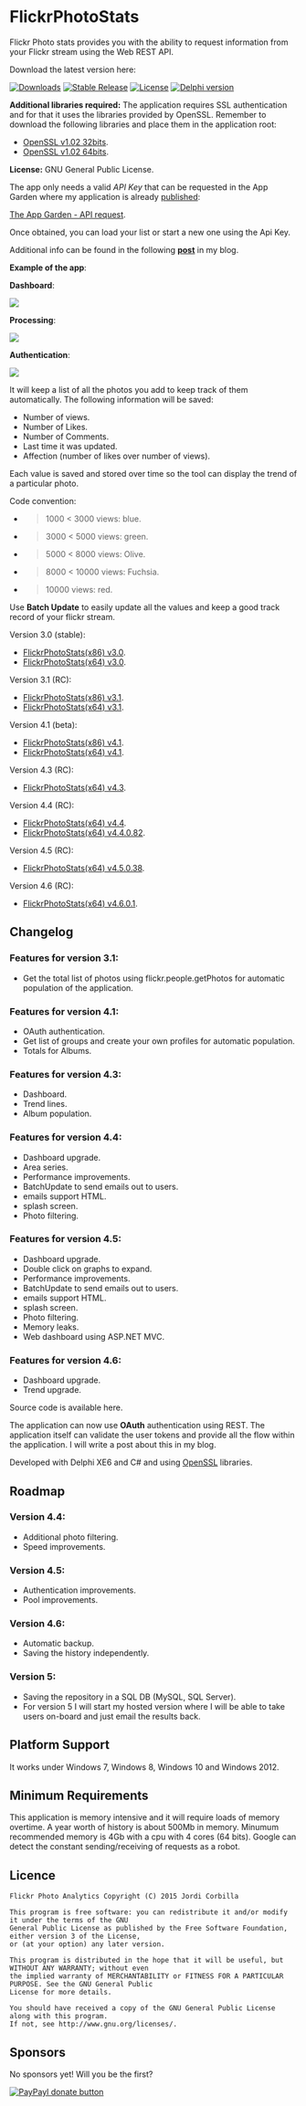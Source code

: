 FlickrPhotoStats
================

Flickr Photo stats provides you with the ability to request information from your Flickr stream using the Web REST API.

Download the latest version here:

[![Downloads](https://img.shields.io/badge/downloads-1k-blue.svg)](https://app.box.com/s/fm0qqguhzbpt31fj97uori8ydgtcjkly) [![Stable Release](https://img.shields.io/badge/version-4.6.0.1rc-blue.svg)](https://app.box.com/s/fm0qqguhzbpt31fj97uori8ydgtcjkly) [![License](https://img.shields.io/badge/license-GPL-blue.svg)](https://app.box.com/s/fm0qqguhzbpt31fj97uori8ydgtcjkly) [![Delphi version](https://img.shields.io/badge/delphi-xe6-red.svg)](https://app.box.com/s/fm0qqguhzbpt31fj97uori8ydgtcjkly)

**Additional libraries required:**
The application requires SSL authentication and for that it uses the libraries provided by OpenSSL.
Remember to download the following libraries and place them in the application root:

- [OpenSSL v1.02 32bits](http://indy.fulgan.com/SSL/openssl-1.0.2d-i386-win32.zip).
- [OpenSSL v1.02 64bits](http://indy.fulgan.com/SSL/openssl-1.0.2d-x64_86-win64.zip).

**License:** GNU General Public License.

The app only needs a valid *API Key* that can be requested in the App Garden where my application is already [published](https://www.flickr.com/services/apps/72157639602915254/):

[The App Garden - API request](https://www.flickr.com/services/apps/create/apply/?).

Once obtained, you can load your list or start a new one using the Api Key.

Additional info can be found in the following [**post**](http://thundaxsoftware.blogspot.com/p/flickr-photo-analytics-v45.html) in my blog.

**Example of the app**:

**Dashboard**:

![](http://3.bp.blogspot.com/-fFx_AXjkKjk/VhkkWW1GF-I/AAAAAAAAFIE/aosoNiSmji0/s640/10102015Image.png)

**Processing**:

![](http://3.bp.blogspot.com/-h1K2_xTgOdo/VhklfDRPHCI/AAAAAAAAFIM/M3OHcdncoYo/s640/10102015Image.png)

**Authentication**:

![](http://2.bp.blogspot.com/-buVw7akFPG4/VdzYG7JkCcI/AAAAAAAAE_w/qolCi6kzKDY/s640/auth2.png)

It will keep a list of all the photos you add to keep track of them automatically.
The following information will be saved:
- Number of views.
- Number of Likes.
- Number of Comments.
- Last time it was updated.
- Affection (number of likes over number of views).

Each value is saved and stored over time so the tool can display the trend of a particular photo.

Code convention:
- > 1000 < 3000 views: blue.
- > 3000 < 5000 views: green.
- > 5000 < 8000 views: Olive.
- > 8000 < 10000 views: Fuchsia. 
- > 10000 views: red.
 
Use **Batch Update** to easily update all the values and keep a good track record of your flickr stream.

Version 3.0 (stable):

- [FlickrPhotoStats(x86) v3.0](https://app.box.com/s/v3xdczujjdm1b85kcs8k). 
- [FlickrPhotoStats(x64) v3.0](https://app.box.com/s/1i67o9g6krr0398kprk1).

Version 3.1 (RC):

- [FlickrPhotoStats(x86) v3.1](https://app.box.com/s/djm6lei8rli3pkfa1fy3).
- [FlickrPhotoStats(x64) v3.1](https://app.box.com/s/w24hr4cq8nkh9c22z4iw).

Version 4.1 (beta):

- [FlickrPhotoStats(x86) v4.1](https://app.box.com/s/ydtsu1ceq3f5dkkilct20qhnkdahcddd).
- [FlickrPhotoStats(x64) v4.1](https://app.box.com/s/x3ta5x4z3o6e5h7ozc82d6e49uslzjw5).

Version 4.3 (RC):

- [FlickrPhotoStats(x64) v4.3](https://app.box.com/s/3ftq5jts9srydqzwpj02adml1gkav435).

Version 4.4 (RC):

- [FlickrPhotoStats(x64) v4.4](https://app.box.com/s/qpe03ssodxwj55orhhzmd7xpms21qvd7).
- [FlickrPhotoStats(x64) v4.4.0.82](https://app.box.com/s/1l6otaof0iefazqt8tp1602bv98bji9r).

Version 4.5 (RC):

- [FlickrPhotoStats(x64) v4.5.0.38](https://app.box.com/s/azfrwuna4m3kiihbq37ex9klnz8xv85p).

Version 4.6 (RC):
- [FlickrPhotoStats(x64) v4.6.0.1](https://app.box.com/s/fm0qqguhzbpt31fj97uori8ydgtcjkly).

## Changelog
### Features for version 3.1:
- Get the total list of photos using flickr.people.getPhotos for automatic population of the application.

### Features for version 4.1:
- OAuth authentication.
- Get list of groups and create your own profiles for automatic population.
- Totals for Albums.

### Features for version 4.3:
- Dashboard.
- Trend lines.
- Album population.

### Features for version 4.4:
- Dashboard upgrade.
- Area series.
- Performance improvements.
- BatchUpdate to send emails out to users.
- emails support HTML.
- splash screen.
- Photo filtering.

### Features for version 4.5:
- Dashboard upgrade.
- Double click on graphs to expand.
- Performance improvements.
- BatchUpdate to send emails out to users.
- emails support HTML.
- splash screen.
- Photo filtering.
- Memory leaks.
- Web dashboard using ASP.NET MVC.

### Features for version 4.6:
- Dashboard upgrade.
- Trend upgrade.

Source code is available here.

The application can now use **OAuth** authentication using REST. The application itself can validate the user tokens and provide all the flow within the application. I will write a post about this in my blog.

Developed with Delphi XE6 and C# and using [OpenSSL](https://www.openssl.org/) libraries.

## Roadmap
### Version 4.4:
- Additional photo filtering.
- Speed improvements.

### Version 4.5:
- Authentication improvements.
- Pool improvements.
 
### Version 4.6:
- Automatic backup.
- Saving the history independently.

### Version 5:
- Saving the repository in a SQL DB (MySQL, SQL Server).
- For version 5 I will start my hosted version where I will be able to take users on-board and just email the results back.

Platform Support
----------------

It works under Windows 7, Windows 8, Windows 10 and Windows 2012.

Minimum Requirements
----------------

This application is memory intensive and it will require loads of memory overtime. A year worth of history is about 500Mb in memory. Minumum recommended memory is 4Gb with a cpu with 4 cores (64 bits). Google can detect the constant sending/receiving of requests as a robot.

**Licence**
-------

    Flickr Photo Analytics Copyright (C) 2015 Jordi Corbilla

    This program is free software: you can redistribute it and/or modify it under the terms of the GNU 
    General Public License as published by the Free Software Foundation, either version 3 of the License,
    or (at your option) any later version.
    
    This program is distributed in the hope that it will be useful, but WITHOUT ANY WARRANTY; without even 
    the implied warranty of MERCHANTABILITY or FITNESS FOR A PARTICULAR PURPOSE. See the GNU General Public
    License for more details.
    
    You should have received a copy of the GNU General Public License along with this program. 
    If not, see http://www.gnu.org/licenses/.

## Sponsors
No sponsors yet! Will you be the first?

[![PayPayl donate button](https://img.shields.io/badge/paypal-donate-yellow.svg)](https://www.paypal.com/cgi-bin/webscr?cmd=_s-xclick&hosted_button_id=L5FCF6LX5C9AW "Donate once-off to this project using Paypal")
